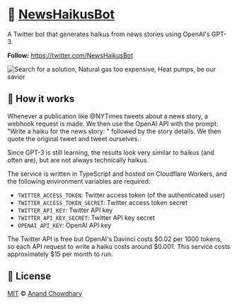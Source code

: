 # 🤖 [NewsHaikusBot](https://twitter.com/NewsHaikusBot)

A Twitter bot that generates haikus from news stories using OpenAI's GPT-3.

**Follow:** https://twitter.com/NewsHaikusBot

![Search for a solution, Natural gas too expensive, Heat pumps, be our savior](https://user-images.githubusercontent.com/2841780/206131528-19209372-53c0-4843-9d8e-8704f6fe0013.png)

## 🤞 How it works

Whenever a publication like @NYTimes tweets about a news story, a webhook request is made. We then use the OpenAI API with the prompt: "Write a haiku for the news story: " followed by the story details. We then quote the original tweet and tweet ourselves.

Since GPT-3 is still learning, the results look very similar to haikus (and often are), but are not always technically haikus.

The service is written in TypeScript and hosted on Cloudflare Workers, and the following environment variables are required:

- `TWITTER_ACCESS_TOKEN`: Twitter access token (of the authenticated user)
- `TWITTER_ACCESS_TOKEN_SECRET`: Twitter access token secret
- `TWITTER_API_KEY`: Twitter API key
- `TWITTER_API_KEY_SECRET`: Twitter API key secret
- `OPENAI_API_KEY`: OpenAI API key

The Twitter API is free but OpenAI's Davinci costs $0.02 per 1000 tokens, so each API request to write a haiku costs around $0.001. This service costs approximately $15 per month to run.

## 📄 License

[MIT](./LICENSE) © [Anand Chowdhary](https://anandchowdhary.com)
